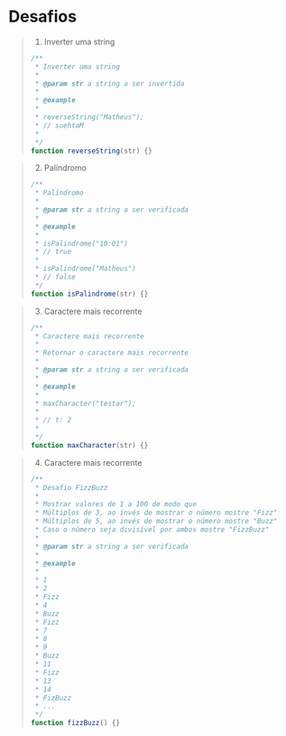 # Desafios

> 1. Inverter uma string
>
> ```javascript
> /**
>  * Inverter uma string
>  * 
>  * @param str a string a ser invertida
>  * 
>  * @example
>  *  
>  * reverseString("Matheus");
>  * // suehtaM
>  * 
>  */
> function reverseString(str) {}
> ```

> 2. Palíndromo	
>
> ```javascript
> /**
>  * Palíndromo
>  * 
>  * @param str a string a ser verificada
>  * 
>  * @example
>  * 
>  * isPalindrome("10:01")
>  * // true
>  * 
>  * isPalindrome("Matheus")
>  * // false
>  */
> function isPalindrome(str) {}
> ```

> 3. Caractere mais recorrente	
>
> ```javascript
> /**
>  * Caractere mais recorrente
>  * 
>  * Retornar o caractere mais recorrente
>  * 
>  * @param str a string a ser verificada
>  * 
>  * @example
>  * 
>  * maxCharacter("testar");
>  * 
>  * // t: 2
>  * 
>  */
> function maxCharacter(str) {}
> ```


> 4. Caractere mais recorrente	
>
> ```javascript
> /**
>  * Desafio FizzBuzz
>  * 
>  * Mostrar valores de 1 a 100 de modo que
>  * Múltiplos de 3, ao invés de mostrar o número mostre "Fizz"
>  * Múltiplos de 5, ao invés de mostrar o número mostre "Buzz"
>  * Caso o número seja divisível por ambos mostre "FizzBuzz"
>  * 
>  * @param str a string a ser verificada
>  * 
>  * @example
>  * 
>  * 1
>  * 2
>  * Fizz
>  * 4
>  * Buzz
>  * Fizz
>  * 7
>  * 8
>  * 9
>  * Buzz
>  * 11
>  * Fizz
>  * 13
>  * 14
>  * FizBuzz
>  * ...
>  */
> function fizzBuzz() {}
> ```